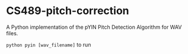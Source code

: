 # CS489-pitch-correction

A Python implementation of the pYIN Pitch Detection Algorithm for WAV files.

`python pyin [wav_filename]` to run
